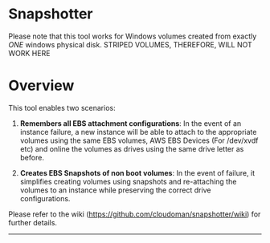 Snapshotter
===========

Please note that this tool works for Windows volumes created from exactly *ONE* windows physical disk. STRIPED VOLUMES, THEREFORE, WILL NOT WORK HERE

# Overview

This tool enables two scenarios:

1. **Remembers all EBS attachment configurations**: In the event of an instance failure, a new instance will be able to attach to the appropriate volumes using the same EBS volumes, AWS EBS Devices (For /dev/xvdf etc) and online the volumes as drives using the same drive letter as before.

2. **Creates EBS Snapshots of non boot volumes**: In the event of failure, it simplifies creating volumes using snapshots and re-attaching the volumes to an instance while preserving the correct drive configurations.

Please refer to the wiki (https://github.com/cloudoman/snapshotter/wiki) for further details.
***
